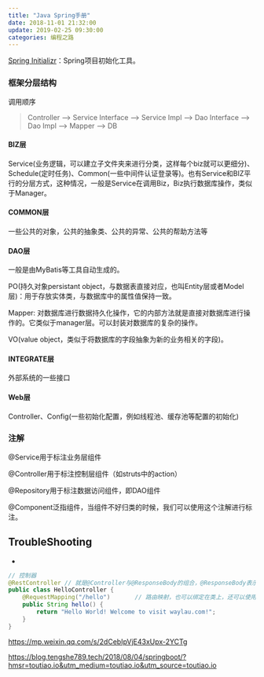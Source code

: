 ```yaml
---
title: "Java Spring手册"
date: 2018-11-01 21:32:00
update: 2019-02-25 09:30:00
categories: 编程之路
---
```


[Spring Initializr](<https://start.spring.io/>)：Spring项目初始化工具。

### 框架分层结构

调用顺序

> Controller --> Service Interface --> Service Impl --> Dao Interface --> Dao Impl --> Mapper --> DB

#### BIZ层

Service(业务逻辑，可以建立子文件夹来进行分类，这样每个biz就可以更细分)、Schedule(定时任务)、Common(一些中间件认证登录等)。也有Service和BIZ平行的分层方式，这种情况，一般是Service在调用Biz，Biz执行数据库操作，类似于Manager。

#### COMMON层

一些公共的对象，公共的抽象类、公共的异常、公共的帮助方法等

#### DAO层

一般是由MyBatis等工具自动生成的。

PO(持久对象persistant object，与数据表直接对应，也叫Entity层或者Model层)：用于存放实体类，与数据库中的属性值保持一致。

Mapper: 对数据库进行数据持久化操作，它的内部方法就是直接对数据库进行操作的。它类似于manager层。可以封装对数据库的复杂的操作。

VO(value object，类似于将数据库的字段抽象为新的业务相关的字段)。

#### INTEGRATE层

外部系统的一些接口

#### Web层

Controller、Config(一些初始化配置，例如线程池、缓存池等配置的初始化)

### 注解

@Service用于标注业务层组件

@Controller用于标注控制层组件（如struts中的action）

@Repository用于标注数据访问组件，即DAO组件

@Component泛指组件，当组件不好归类的时候，我们可以使用这个注解进行标注。

## TroubleShooting

- 



```java
// 控制器
@RestController	// 就是@Controller与@ResponseBody的组合，@ResponseBody表示该方法返回值应绑定到web响应正文。当然这个表示当前控制器支持REST
public class HelloController {
    @RequestMapping("/hello")	    // 路由映射，也可以绑定在类上，还可以使用GetMapping/PostMapping/PutMapping/DeleteMapping/PatchMapping
    public String hello() {
        return "Hello World! Welcome to visit waylau.com!";
    }
}
```







https://mp.weixin.qq.com/s/2dCebIpVjE43xUpx-2YCTg



https://blog.tengshe789.tech/2018/08/04/springboot/?hmsr=toutiao.io&utm_medium=toutiao.io&utm_source=toutiao.io




